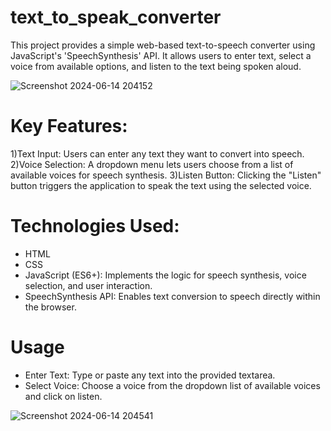# text_to_speak_converter
This project provides a simple web-based text-to-speech converter using JavaScript's 'SpeechSynthesis' API. It allows users to enter text, select a voice from available options, and listen to the text being spoken aloud.


![Screenshot 2024-06-14 204152](https://github.com/areeba0/text_to_speak_converter/assets/136759791/3ee6c384-d565-43ac-ba23-53042fc944e1)

# Key Features:
1)Text Input: Users can enter any text they want to convert into speech.
2)Voice Selection: A dropdown menu lets users choose from a list of available voices for speech synthesis.
3)Listen Button: Clicking the "Listen" button triggers the application to speak the text using the selected voice.

# Technologies Used:
- HTML
- CSS
- JavaScript (ES6+): Implements the logic for speech synthesis, voice selection, and user interaction.
- SpeechSynthesis API: Enables text conversion to speech directly within the browser.

# Usage
- Enter Text: Type or paste any text into the provided textarea.
- Select Voice: Choose a voice from the dropdown list of available voices and click on listen.

![Screenshot 2024-06-14 204541](https://github.com/areeba0/text_to_speak_converter/assets/136759791/42f032ad-9ff8-460b-8279-ae97227cebf1)

